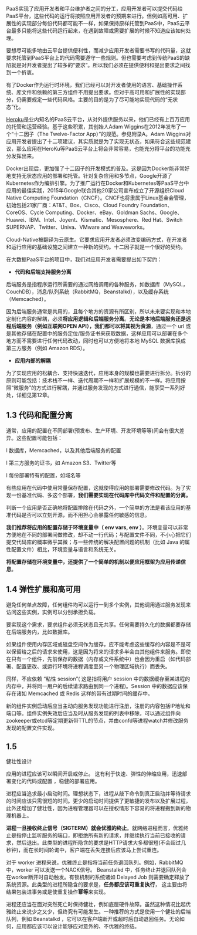 PaaS实现了应用开发者和平台维护者之间的分工，应用开发者可以提交代码给PaaS平台，这些代码的运行将按照应用开发者的预期来进行。但例如高可用、扩展性的实现部分每份代码都可能不一样，如果保持原样托管到PaaS中，PaaS云平台最多只能将这些代码运行起来，在遇到故障或需要扩展的时候不知道应该如何处理。

要想尽可能多地由云平台提供便利性，而减少应用开发者需要书写的代码量，这就要求托管到PaaS平台上的代码需要遵守一些规则。但也需要考虑到传统PaaS的缺陷就是对开发者提出了较多的“要求”。所以我们必须在提供便利和提出要求之间找到一个折衷。

有了Docker作为运行时环境，我们已经可以对开发者使用的语言、基础操作系统、库文件和依赖的第三方组件不用提出要求。但对于高可用和扩展性的实现部分，仍需要规定一些代码风格。主要的目的是为了尽可能地实现代码的“无状态”化。

[Heroku](http://www.heroku.com/)是业内知名的PaaS云平台，从对外提供服务以来，他们已经有上百万应用的托管和运营经验。基于这些积累，其创始人Adam Wiggins在2012年发布了一个“十二因子（The Twelve-Factor App）”的规范。参见附录A。Adam Wiggins对应用开发者提出了十二项建议，其实质就是为了实现无状态，如果符合这些规范建议，那么应用在HeroKu等PaaS云平台上将会非常容易，也能充分将平台的功能充分发挥出来。

Docker出现后，更加强了十二因子的开发模式的普及。这是因为Docker能非常好地支持无状态应用的部署和托管。针对复杂应用和多节点，Google开源了Kubernetes作为编排引擎。为了推广运行在Docker和Kubernetes等PaaS平台中应用的最佳实践，2015年Google联合其他20家公司宣布成立了开源组织Cloud Native Computing Foundation（CNCF）。CNCF也将隶属于Linux基金会管理，初始包括21家厂商：AT&T、Box、Cisco、Cloud Foundry Foundation、CoreOS、Cycle Computing、Docker、eBay、Goldman Sachs、Google、Huawei、IBM、Intel、Joyent、Kismatic、Mesosphere、Red Hat、Switch SUPERNAP、Twitter、Univa、VMware and Weaveworks。

Cloud-Native被翻译为云原生。它要求应用开发者必须改变编码方式，在开发者和运行应用的基础设施之间建立一种新的契约。十二因子就是一个很好的契约。

在大数据PaaS平台的项目中，我们对应用开发者需要提出如下契约：

* **代码和后端支持服务分离**

后端服务是指程序运行所需要的通过网络调用的各种服务，如数据库（MySQL，CouchDB），消息\/队列系统（RabbitMQ，Beanstalkd），以及缓存系统（Memcached）。

因为后端服务通常是共用的，且每个地方的资源有所区别，所以未来要实现和本地定制化内容的解耦，必须**将应用逻辑和后端服务分离**。**无论是本地后端服务还是远程后端服务（例如互联网OPEN API），我们都可以将其视为资源**，通过一个 url 或是其他存储在配置中的服务定位\/服务证书来获取数据，这样应用可以部署在多个地方而不需要进行任何代码改动，同时也可以方便地将本地 MySQL 数据库换成第三方服务（例如 Amazon RDS）。

* **应用内部的解耦**

为了实现应用的松耦合、支持快速迭代，应用本身的规模也需要进行拆分。拆分的原则可能包括：技术栈不一样、迭代周期不一样和扩展规模的不一样。将应用按照“微服务”的方式进行解耦，并通过服务发现的方式进行通信，能享受一系列好处，详细见第12章。

## 1.3    代码和配置分离

通常，应用的配置在不同部署\(预发布、生产环境、开发环境等等\)间会有很大差异。这些配置可能包括：

l  数据库，Memcached，以及其他后端服务的配置

l  第三方服务的证书，如 Amazon S3、Twitter等

l  每份部署特有的配置，如域名等

有些应用在代码中使用常量保存配置，这就使得应用的部署需要修改代码。为了实现一份基准代码、多这个部署，**我们需要实现在代码库中代码文件和配置的分离。**

判断一个应用是否正确地将配置排除在代码之外，一个简单的方法是看该应用的基准代码是否可以立刻开源，而不用担心会暴露任何敏感的信息。

**我们推荐将应用的配置存储于环境变量中（ env
vars, env ）**。环境变量可以非常方便地在不同的部署间做修改，却不动一行代码；与配置文件不同，不小心把它们提交代码库的概率微乎其微；与一些传统的解决配置问题的机制（比如 Java 的属性配置文件）相比，环境变量与语言和系统无关。

**将配置存储在环境变量中，还提供了一个简单的机制以便应用框架为应用传递信息**。

## 1.4    弹性扩展和高可用

避免任何单点故障，任何组件均可以运行一到多个实例，其他调用通过服务发现来访问这些实例，实例可以分别承担负载。

要实现这个需求，要求组件必须无状态且无共享。任何需要持久化的数据都要存储在后端服务内，比如数据库。

如果组件使用内存区域或磁盘空间作为缓存，应不能考虑这些缓存的内容是不是可以保留给之后的请求来使用，这是因为将来的请求多半会由其他组件来服务。即使在只有一个组件，先前保存的数据（内存或文件系统中）也会因为重启（如代码部署、配置更改、或运行环境将进程调度至另一个物理区域执行）而丢失。

同样，不应依赖 “粘性 session”\( 这是指将用户 session 中的数据缓存至某进程的内存中，并将同一用户的后续请求路由到同一个进程\)。Session 中的数据应该保存在诸如 Memcached 或 Redis 这样的带有过期时间的缓存中。

新的组件实例启动后应当主动向服务发现功能进行注册，注册的内容包括IP地址和端口等。组件实例失效后应当及时从服务发现的列表中移除，可以通过组件向zookeeper或etcd等定期更新带TTL的节点，并由confd等进程watch并修改服务发现的配置文件实现。

## 1.5

健壮性设计

应用的进程应该可以瞬间开启或停止。
这有利于快速、弹性的伸缩应用，迅速部署变化的代码或配置 ，稳健的部署应用。

进程应当追求最小启动时间。理想状态下，进程从敲下命令到真正启动并等待请求的时间应该只需很短的时间。更少的启动时间提供了更敏捷的发布以及扩展过程，此外还增加了健壮性，因为进程管理器可以在授权情形下容易的将进程搬到新的物理机器上。

**进程一旦接收终止信号（SIGTERM）就会优雅的终止**。就网络进程而言，优雅终止是指停止监听服务的端口，即拒绝所有新的请求，并继续执行当前已接收的请求，然后退出。此类型的进程所隐含的要求是HTTP请求大多都很短\(不会超过几秒钟\)，而在长时间轮询中，客户端在丢失连接后应该马上尝试重连。

对于 worker 进程来说，优雅终止是指将当前任务退回队列。例如，RabbitMQ 中，worker 可以发送一个NACK信号。
Beanstalkd 中，任务终止并退回队列会在worker断开时自动触发。有锁机制的系统诸如 Delayed Job 则需要确定释放了系统资源。此类型的进程所隐含的要求是，**任务都应该可重复执行**， 这主要由将结果包装进事务或是使重复操作**幂等**来实现。

进程还应当在面对突然死亡时保持健壮，例如底层硬件故障。虽然这种情况比起优雅终止来说少之又少，但终究有可能发生。一种推荐的方式是使用一个健壮的后端队列，例如 Beanstalkd ，它可以在客户端断开或超时后自动退回任务。无论如何，应用都应该可以设计能够应对意外的、不优雅的终结。

